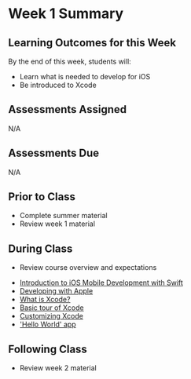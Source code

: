 # Week 1 Summary

## Learning Outcomes for this Week

By the end of this week, students will:

- Learn what is needed to develop for iOS
- Be introduced to Xcode

## Assessments Assigned

N/A

## Assessments Due

N/A

## Prior to Class

- Complete summer material
- Review week 1 material

## During Class

- Review course overview and expectations
<!-- - Setup development environment (Xcode) -->
- [Introduction to iOS Mobile Development with Swift](./introduction.md)
- [Developing with Apple](./developing-with-apple.md)
- [What is Xcode?](./what-is-xcode.md)
- [Basic tour of Xcode](./xcode-tour.md)
- [Customizing Xcode](./xcode-customize.md)
- ['Hello World' app](./xcode-hello-world.md)

## Following Class

- Review week 2 material
